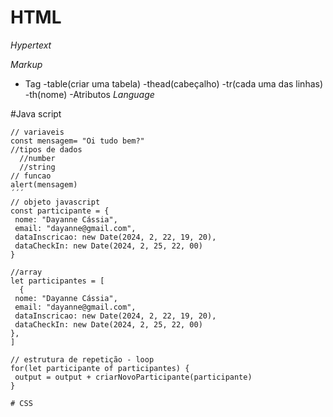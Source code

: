 # HTML
*Hypertext*

*Markup*
- Tag 
 -table(criar uma tabela)
 -thead(cabeçalho)
 -tr(cada uma das linhas)
 -th(nome)
-Atributos
*Language*

#Java script
```Js
// variaveis
const mensagem= "Oi tudo bem?"
//tipos de dados
  //number
  //string
// funcao
alert(mensagem)
´´´
// objeto javascript
const participante = {
 nome: "Dayanne Cássia",
 email: "dayanne@gmail.com",
 dataInscricao: new Date(2024, 2, 22, 19, 20),
 dataCheckIn: new Date(2024, 2, 25, 22, 00)
}

//array
let participantes = [
  {
 nome: "Dayanne Cássia",
 email: "dayanne@gmail.com",
 dataInscricao: new Date(2024, 2, 22, 19, 20),
 dataCheckIn: new Date(2024, 2, 25, 22, 00)
},
]

// estrutura de repetição - loop
for(let participante of participantes) {
 output = output + criarNovoParticipante(participante)
}

# CSS
